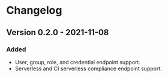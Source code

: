 # Changelog

## Version 0.2.0 - 2021-11-08
### Added
- User, group, role, and credential endpoint support.
- Serverless and CI serverless compliance endpoint support.
